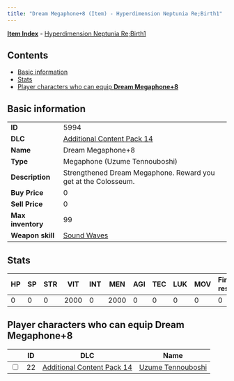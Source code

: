 ```yaml
---
title: "Dream Megaphone+8 (Item) - Hyperdimension Neptunia Re;Birth1"
---
```


[**Item Index**](/neptunia/rb1/item/index.html) - [Hyperdimension Neptunia Re;Birth1](/neptunia/rb1)

## Contents

- [Basic information](#basic-information)
- [Stats](#stats)
- [Player characters who can equip **Dream Megaphone+8**](#player-characters-who-can-equip-dream-megaphone-8)

## Basic information

|   |   |
| -- | -- |
| **ID** | 5994 |
| **DLC** | [Additional Content Pack 14](/neptunia/rb1/dlc/23-pack14.html) |
| **Name** | Dream Megaphone+8 |
| **Type** | Megaphone (Uzume Tennouboshi) |
| **Description** | Strengthened Dream Megaphone. Reward you get at the Colosseum. |
| **Buy Price** | 0 |
| **Sell Price** | 0 |
| **Max inventory** | 99 |
| **Weapon skill** | [Sound Waves](/neptunia/rb1/skill/23-3701-sound-waves.html) |


## Stats

| HP | SP | STR | VIT | INT | MEN | AGI | TEC | LUK | MOV | Fire res. | Ice res. | Wind res. | Lightning res. |
| -- | -- | --- | --- | --- | --- | --- | --- | --- | --- | --------- | -------- | --------- | -------------- |
| 0 | 0 | 0 | 2000 | 0 | 2000 | 0 | 0 | 0 | 0 | 0 | 0 | 0 | 0 |


## Player characters who can equip **Dream Megaphone+8**

|    | ID | DLC | Name |
| -- | -- | --- | ---- |
| <input type="checkbox" id="rb1-player-23-22" class="trackbox" /> | 22 | [Additional Content Pack 14](/neptunia/rb1/dlc/23-pack14.html) | [Uzume Tennouboshi](/neptunia/rb1/player/23-22-uzume-tennouboshi.html) |
